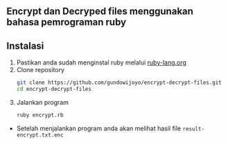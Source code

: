 ## Encrypt dan Decryped files menggunakan bahasa pemrograman ruby

## Instalasi 
1. Pastikan anda sudah menginstal ruby melalui <a href="https://www.ruby-lang.org/en/documentation/installation/">ruby-lang.org</a>
2. Clone repository 
   ```bash 
   git clone https://github.com/gundowijoyo/encrypt-decrypt-files.git
   cd encrypt-decrypt-files
   ```
3. Jalankan program
   ```bash
   ruby encrypt.rb
   ```
  - Setelah menjalankan program anda akan melihat hasil file <code>result-encrypt.txt.enc</code>
